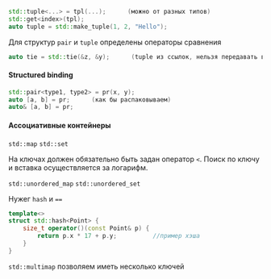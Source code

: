 ```cpp
std::tuple<...> = tpl(...);      (можно от разных типов)
std::get<index>(tpl);
auto tuple = std::make_tuple(1, 2, "Hello");
```
Для структур `pair` и `tuple` определены операторы сравнения
```cpp
auto tie = std::tie(&z, &y);      (tuple из ссылок, нельзя передавать временный объект)
```

#### Structured binding
```cpp
std::pair<type1, type2> = pr(x, y);
auto [a, b] = pr;      (как бы распаковываем)
auto& [a, b] = pr;
```

#### Ассоциативные контейнеры
`std::map` `std::set`

На ключах должен обязательно быть задан оператор `<`. Поиск по ключу и вставка осуществляется за логарифм.

`std::unordered_map` `std::unordered_set`

Нужег `hash` и `==`

```cpp
template<>
struct std::hash<Point> {
	size_t operator()(const Point& p) {
		return p.x * 17 + p.y;          //пример хэша
	}
}
```
`std::multimap` позволяем иметь несколько ключей
